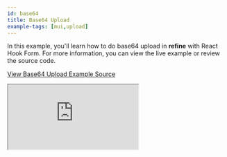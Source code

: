```yaml
---
id: base64
title: Base64 Upload
example-tags: [mui,upload]
---
```


In this example, you'll learn how to do base64 upload in **refine** with React Hook Form. For more information, you can view the live example or review the source code.

[View Base64 Upload Example Source](https://github.com/refinedev/refine/tree/master/examples/upload/mui/base64)

<iframe loading="lazy" src="https://stackblitz.com//github/pankod/refine/tree/master/examples/upload/mui/base64?embed=1&view=preview&theme=dark&preset=node&ctl=1"
    style={{width: "100%", height:"80vh", border: "0px", borderRadius: "8px", overflow:"hidden"}}
    title="refine-base64-upload-example"
></iframe>
